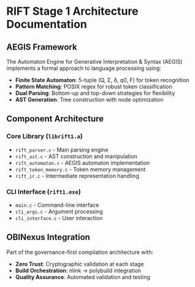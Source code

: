 # RIFT Stage 1 Architecture Documentation

## AEGIS Framework

The Automaton Engine for Generative Interpretation & Syntax (AEGIS) implements a formal approach to language processing using:

- **Finite State Automaton**: 5-tuple (Q, Σ, δ, q0, F) for token recognition
- **Pattern Matching**: POSIX regex for robust token classification  
- **Dual Parsing**: Bottom-up and top-down strategies for flexibility
- **AST Generation**: Tree construction with node optimization

## Component Architecture

### Core Library (`librift1.a`)
- `rift_parser.c` - Main parsing engine
- `rift_ast.c` - AST construction and manipulation
- `rift_automaton.c` - AEGIS automaton implementation
- `rift_token_memory.c` - Token memory management
- `rift_ir.c` - Intermediate representation handling

### CLI Interface (`rift1.exe`)
- `main.c` - Command-line interface
- `cli_args.c` - Argument processing
- `cli_interface.c` - User interaction

## OBINexus Integration

Part of the governance-first compilation architecture with:
- **Zero Trust**: Cryptographic validation at each stage
- **Build Orchestration**: nlink → polybuild integration
- **Quality Assurance**: Automated validation and testing
